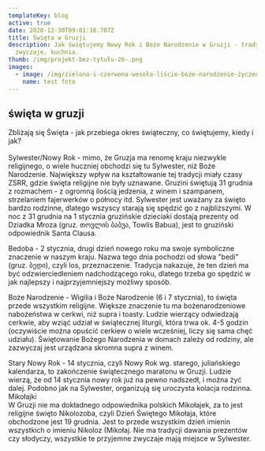 ```yaml
---
templateKey: blog
active: true
date: 2020-12-30T09:01:16.707Z
title: Święta w Gruzji
description: Jak świętujemy Nowy Rok i Boże Narodzenie w Gruzji - tradycje,
  zwyczaje, kuchnia.
thumb: /img/projekt-bez-tytułu-26-.png
images:
  - image: /img/zielona-i-czerwona-wesoła-liście-boże-narodzenie-życzenia-wydarzenia-i-specjalne-zainteresowania-prezentacja.png
    name: test foto
---
```

## święta w gruzji

Zbliżają się Święta - jak przebiega okres świąteczny, co świętujemy, kiedy i jak?\
\
Sylwester/Nowy Rok - mimo, że Gruzja ma renomę kraju niezwykle religijnego, o wiele huczniej obchodzi się tu Sylwester, niż Boże Narodzenie. Największy wpływ na kształtowanie tej tradycji miały czasy ZSRR, gdzie święta religijne nie były uznawane. Gruzini świętują 31 grudnia z rozmachem - z ogromną ilością jedzenia, z winem i szampanem, strzelaniem fajerwerków o północy itd. Sylwester jest uważany za święto bardzo rodzinne, dlatego wszyscy starają się spędzić go z najbliższymi. W noc z 31 grudnia na 1 stycznia gruzińskie dzieciaki dostają prezenty od Dziadka Mroza (gruz. თოვლის ბაბუა, Towlis Babua), jest to gruziński odpowiednik Santa Clausa.

Bedoba - 2 stycznia, drugi dzień nowego roku ma swoje symboliczne znaczenie w naszym kraju. Nazwa tego dnia pochodzi od słowa "bedi" (gruz. ბედი), czyli los, przeznaczenie. Tradycja nakazuje, że ten dzień ma być odzwierciedleniem nadchodzącego roku, dlatego trzeba go spędzić w jak najlepszy i najprzyjemniejszy możliwy sposób.

Boże Narodzenie - Wigilia i Boże Narodzenie (6 i 7 stycznia), to święta przede wszystkim religijne. Większe znaczenie tu ma bożenarodzeniowe nabożeństwa w cerkwi, niż supra i toasty. Ludzie wierzący odwiedzają cerkwie, aby wziąć udział w świątecznej liturgii, która trwa ok. 4-5 godzin (oczywiście można opuścić cerkiew o wiele wcześniej, liczy się sama chęć udziału). Świętowanie Bożego Narodzenia w domach zależy od rodziny, ale zazwyczaj jest urządzana skromna supra z winem.

Stary Nowy Rok - 14 stycznia, czyli Nowy Rok wg. starego, juliańskiego kalendarza, to zakończenie świątecznego maratonu w Gruzji. Ludzie wierzą, że od 14 stycznia nowy rok już na pewno nadszedł, i można żyć dalej. Podobno jak na Sylwester, organizują się uroczysta kolacja rodzinna.\
Mikołajki\
W Gruzji nie ma dokładnego odpowiednika polskich Mikołajek, za to jest religijne święto Nikolozoba, czyli Dzień Świętego Mikołaja, które obchodzone jest 19 grudnia. Jest to przede wszystkim dzień imienin wszystkich o imieniu Nikoloz (Mikołaj. Nie ma tradycji dawania prezentów czy słodyczy, wszystkie te przyjemne zwyczaje mają miejsce w Sylwester.